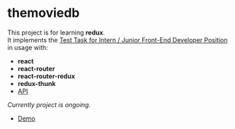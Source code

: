 # themoviedb

This project is for learning **redux**.  
It implements the [Test Task for Intern / Junior Front-End Developer Position ](https://gist.github.com/krambertech/ecb3890824fd7ada0f4ec1ff55125758) in usage with:

* **react**
* **react-router**
* **react-router-redux**
* **redux-thunk**
* [API](https://www.themoviedb.org/documentation/api)

_Currently project is ongoing._

* [Demo](https://val-fom.github.io/themoviedb/#/)
